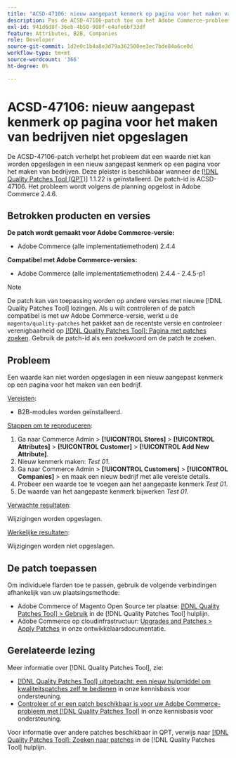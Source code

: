 ```yaml
---
title: "ACSD-47106: nieuw aangepast kenmerk op pagina voor het maken van bedrijven niet opgeslagen"
description: Pas de ACSD-47106-patch toe om het Adobe Commerce-probleem op te lossen, waarbij een waarde niet kan worden opgeslagen in een nieuw aangepast kenmerk op een pagina voor het maken van bedrijven.
exl-id: 941d6d8f-36eb-4b50-980f-e4afe6bf33df
feature: Attributes, B2B, Companies
role: Developer
source-git-commit: 1d2e0c1b4a8e3d79a362500ee3ec7bde84a6ce0d
workflow-type: tm+mt
source-wordcount: '366'
ht-degree: 0%

---
```


# ACSD-47106: nieuw aangepast kenmerk op pagina voor het maken van bedrijven niet opgeslagen

De ACSD-47106-patch verhelpt het probleem dat een waarde niet kan worden opgeslagen in een nieuw aangepast kenmerk op een pagina voor het maken van bedrijven. Deze pleister is beschikbaar wanneer de [[!DNL Quality Patches Tool (QPT)]](/help/announcements/adobe-commerce-announcements/magento-quality-patches-released-new-tool-to-self-serve-quality-patches.md) 1.1.22 is geïnstalleerd. De patch-id is ACSD-47106. Het probleem wordt volgens de planning opgelost in Adobe Commerce 2.4.6.

## Betrokken producten en versies

**De patch wordt gemaakt voor Adobe Commerce-versie:**

* Adobe Commerce (alle implementatiemethoden) 2.4.4

**Compatibel met Adobe Commerce-versies:**

* Adobe Commerce (alle implementatiemethoden) 2.4.4 - 2.4.5-p1

>[!NOTE]
>
>De patch kan van toepassing worden op andere versies met nieuwe [!DNL Quality Patches Tool] lozingen. Als u wilt controleren of de patch compatibel is met uw Adobe Commerce-versie, werkt u de `magento/quality-patches` het pakket aan de recentste versie en controleer verenigbaarheid op [[!DNL Quality Patches Tool]: Pagina met patches zoeken](https://experienceleague.adobe.com/tools/commerce-quality-patches/index.html). Gebruik de patch-id als een zoekwoord om de patch te zoeken.

## Probleem

Een waarde kan niet worden opgeslagen in een nieuw aangepast kenmerk op een pagina voor het maken van een bedrijf.

<u>Vereisten</u>:

* B2B-modules worden geïnstalleerd.

<u>Stappen om te reproduceren</u>:

1. Ga naar Commerce Admin > **[!UICONTROL Stores]** > **[!UICONTROL Attributes]** > **[!UICONTROL Customer]** > **[!UICONTROL Add New Attribute]**.
1. Nieuw kenmerk maken: _Test 01_.
1. Ga naar Commerce Admin > **[!UICONTROL Customers]** > **[!UICONTROL Companies]** > en maak een nieuw bedrijf met alle vereiste details.
1. Probeer een waarde toe te voegen aan het aangepaste kenmerk _Test 01_.
1. De waarde van het aangepaste kenmerk bijwerken _Test 01_.

<u>Verwachte resultaten</u>:

Wijzigingen worden opgeslagen.

<u>Werkelijke resultaten</u>:

Wijzigingen worden niet opgeslagen.

## De patch toepassen

Om individuele flarden toe te passen, gebruik de volgende verbindingen afhankelijk van uw plaatsingsmethode:

* Adobe Commerce of Magento Open Source ter plaatse: [[!DNL Quality Patches Tool] > Gebruik](https://experienceleague.adobe.com/docs/commerce-operations/tools/quality-patches-tool/usage.html) in de [!DNL Quality Patches Tool] hulplijn.
* Adobe Commerce op cloudinfrastructuur: [Upgrades and Patches > Apply Patches](https://devdocs.magento.com/cloud/project/project-patch.html) in onze ontwikkelaarsdocumentatie.

## Gerelateerde lezing

Meer informatie over [!DNL Quality Patches Tool], zie:

* [[!DNL Quality Patches Tool] uitgebracht: een nieuw hulpmiddel om kwaliteitspatches zelf te bedienen](/help/announcements/adobe-commerce-announcements/magento-quality-patches-released-new-tool-to-self-serve-quality-patches.md) in onze kennisbasis voor ondersteuning.
* [Controleer of er een patch beschikbaar is voor uw Adobe Commerce-probleem met [!DNL Quality Patches Tool]](/help/support-tools/patches-available-in-qpt-tool/check-patch-for-magento-issue-with-magento-quality-patches.md) in onze kennisbasis voor ondersteuning.

Voor informatie over andere patches beschikbaar in QPT, verwijs naar [[!DNL Quality Patches Tool]: Zoeken naar patches](https://experienceleague.adobe.com/tools/commerce-quality-patches/index.html) in de [!DNL Quality Patches Tool] hulplijn.
